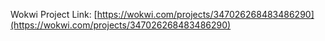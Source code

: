 Wokwi Project Link: [https://wokwi.com/projects/347026268483486290](https://wokwi.com/projects/347026268483486290)